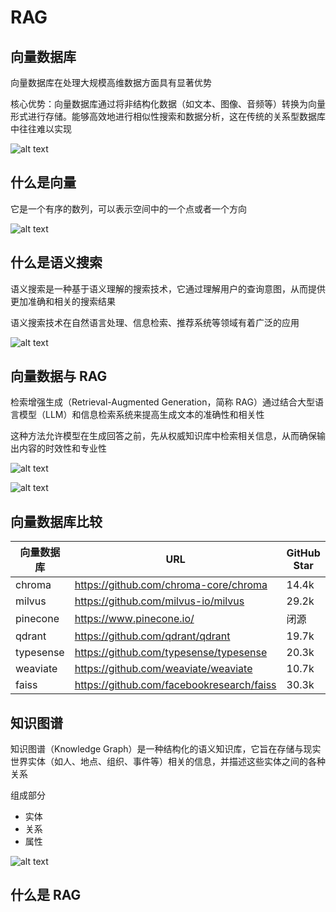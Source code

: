 # RAG

## 向量数据库

向量数据库在处理大规模高维数据方面具有显著优势

核心优势：向量数据库通过将非结构化数据（如文本、图像、音频等）转换为向量形式进行存储。能够高效地进行相似性搜索和数据分析，这在传统的关系型数据库中往往难以实现

![alt text](https://luhengshiwo.github.io/LLMForEverybody/07-%E7%AC%AC%E4%B8%83%E7%AB%A0-Agent/assest/%E5%90%91%E9%87%8F%E6%95%B0%E6%8D%AE%E5%BA%93%E6%8B%A5%E6%8A%B1%E5%A4%A7%E6%A8%A1%E5%9E%8B/0.png)

## 什么是向量

它是一个有序的数列，可以表示空间中的一个点或者一个方向

![alt text](https://luhengshiwo.github.io/LLMForEverybody/07-%E7%AC%AC%E4%B8%83%E7%AB%A0-Agent/assest/%E5%90%91%E9%87%8F%E6%95%B0%E6%8D%AE%E5%BA%93%E6%8B%A5%E6%8A%B1%E5%A4%A7%E6%A8%A1%E5%9E%8B/1.png)

## 什么是语义搜索

语义搜索是一种基于语义理解的搜索技术，它通过理解用户的查询意图，从而提供更加准确和相关的搜索结果

语义搜索技术在自然语言处理、信息检索、推荐系统等领域有着广泛的应用

![alt text](https://luhengshiwo.github.io/LLMForEverybody/07-%E7%AC%AC%E4%B8%83%E7%AB%A0-Agent/assest/%E5%90%91%E9%87%8F%E6%95%B0%E6%8D%AE%E5%BA%93%E6%8B%A5%E6%8A%B1%E5%A4%A7%E6%A8%A1%E5%9E%8B/2.png)

## 向量数据与 RAG

检索增强生成（Retrieval-Augmented Generation，简称 RAG）通过结合大型语言模型（LLM）和信息检索系统来提高生成文本的准确性和相关性

这种方法允许模型在生成回答之前，先从权威知识库中检索相关信息，从而确保输出内容的时效性和专业性

![alt text](https://luhengshiwo.github.io/LLMForEverybody/07-%E7%AC%AC%E4%B8%83%E7%AB%A0-Agent/assest/%E5%90%91%E9%87%8F%E6%95%B0%E6%8D%AE%E5%BA%93%E6%8B%A5%E6%8A%B1%E5%A4%A7%E6%A8%A1%E5%9E%8B/3.PNG)

![alt text](https://luhengshiwo.github.io/LLMForEverybody/07-%E7%AC%AC%E4%B8%83%E7%AB%A0-Agent/assest/%E5%B9%B2%E8%B4%A7%EF%BC%9A%20%E8%90%BD%E5%9C%B0%E4%BC%81%E4%B8%9A%E7%BA%A7RAG%E7%9A%84%E5%AE%9E%E8%B7%B5%E6%8C%87%E5%8D%97/01.png)

## 向量数据库比较

| 向量数据库 | URL | GitHub Star | Language |
|-----------|-----|-------------|----------|
| chroma | https://github.com/chroma-core/chroma | 14.4k | Python |
| milvus | https://github.com/milvus-io/milvus | 29.2k | Go/Python/C++ |
| pinecone | https://www.pinecone.io/ | 闭源 | 无 |
| qdrant | https://github.com/qdrant/qdrant | 19.7k | Rust |
| typesense | https://github.com/typesense/typesense | 20.3k | C++ |
| weaviate | https://github.com/weaviate/weaviate | 10.7k | Go |
| faiss | https://github.com/facebookresearch/faiss | 30.3k | C++/Python/Cuda |

## 知识图谱

知识图谱（Knowledge Graph）是一种结构化的语义知识库，它旨在存储与现实世界实体（如人、地点、组织、事件等）相关的信息，并描述这些实体之间的各种关系

组成部分
- 实体
- 关系
- 属性

![alt text](https://luhengshiwo.github.io/LLMForEverybody/07-%E7%AC%AC%E4%B8%83%E7%AB%A0-Agent/assest/%E6%90%AD%E9%85%8DKnowledge%20Graph%E7%9A%84RAG%E6%9E%B6%E6%9E%84/4.png)

## 什么是 RAG
